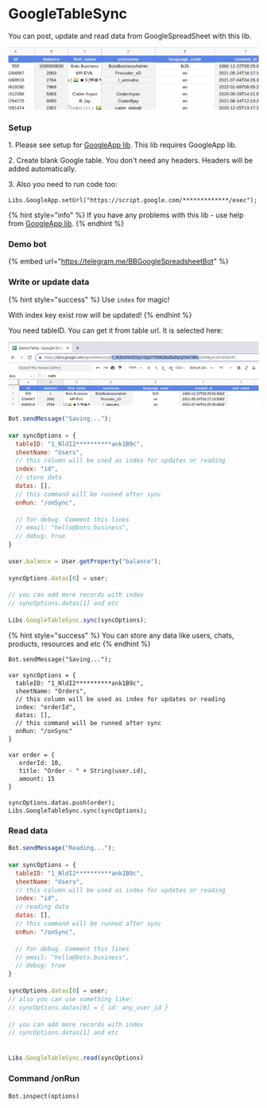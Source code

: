 # GoogleTableSync

You can post, update and read data from GoogleSpreadSheet with this lib.

![](<../.gitbook/assets/image (95) (1).png>)

### Setup

1\. Please see setup for [GoogleApp lib](googleapp.md). This lib requires GoogleApp lib.

2\. Create blank Google table. You don't need any headers. Headers will be added automatically.

3\. Also you need to run code too:

`Libs.GoogleApp.setUrl("https://script.google.com/*************/exec");`

{% hint style="info" %}
If you have any problems with this lib - use help from [GoogleApp lib](googleapp.md).
{% endhint %}

### Demo bot

{% embed url="https://telegram.me/BBGoogleSpreadsheetBot" %}

### Write or update data

{% hint style="success" %}
Use `index` for magic!

With index key exist row will be updated!
{% endhint %}

You need tableID. You can get it from table url. It is selected here:

![](<../.gitbook/assets/image (95).png>)

```javascript
Bot.sendMessage("Saving...");

var syncOptions = {
  tableID: "1_NldI2**********ank1B9c",
  sheetName: "Users",
  // this column will be used as index for updates or reading
  index: "id",
  // store data
  datas: [],
  // this command will be runned after sync
  onRun: "/onSync",

  // for debug. Comment this lines
  // email: "hello@bots.business",
  // debug: true
}

user.balance = User.getProperty("balance");

syncOptions.datas[0] = user;

// you can add more records with index 
// syncOptions.datas[1] and etc 

Libs.GoogleTableSync.sync(syncOptions);
```

{% hint style="success" %}
You can store any data like users, chats, products, resources and etc
{% endhint %}

```
Bot.sendMessage("Saving...");

var syncOptions = {
  tableID: "1_NldI2**********ank1B9c",
  sheetName: "Orders",
  // this column will be used as index for updates or reading
  index: "orderId",
  datas: [],
  // this command will be runned after sync
  onRun: "/onSync"
}

var order = {
   orderId: 10,
   title: "Order - " + String(user.id),
   amount: 15
}

syncOptions.datas.push(order);
Libs.GoogleTableSync.sync(syncOptions);
```

### Read data

```javascript
Bot.sendMessage("Reading...");

var syncOptions = {
  tableID: "1_NldI2**********ank1B9c",
  sheetName: "Users",
  // this column will be used as index for updates or reading
  index: "id",
  // reading data
  datas: [],
  // this command will be runned after sync
  onRun: "/onSync",

  // for debug. Comment this lines
  // email: "hello@bots.business",
  // debug: true
}

syncOptions.datas[0] = user;
// also you can use something like:
// syncOptions.datas[0] = { id: any_user_id }

// you can add more records with index 
// syncOptions.datas[1] and etc 


Libs.GoogleTableSync.read(syncOptions)
```



### Command /onRun

`Bot.inspect(options)`
